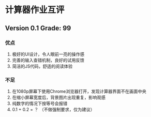 # 计算器作业互评

## Version 0.1 Grade: 99

### 优点

1. 极好的UI设计，令人眼前一亮的操作感
1. 完善的输入查错机制，良好的试用反馈
1. 简洁的JS代码，舒适的阅读体验

### 不足

1. 在1080p屏幕下使用Chrome浏览器打开，发现计算器界面不在画面中央
1. 在缩小屏幕宽度后，背景图片出现重复，影响观感
1. 纯数字的情况下按等号会报错
1. 0.1 + 0.2 = ？ （不做强制要求，仅为建议）